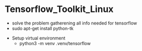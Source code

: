 # Tensorflow_Toolkit_Linux
- solve the problem gatherening all info needed for tensorflow
- sudo apt-get install python-tk
* Setup virtual environment
	* python3 -m venv .venv/tensorflow
